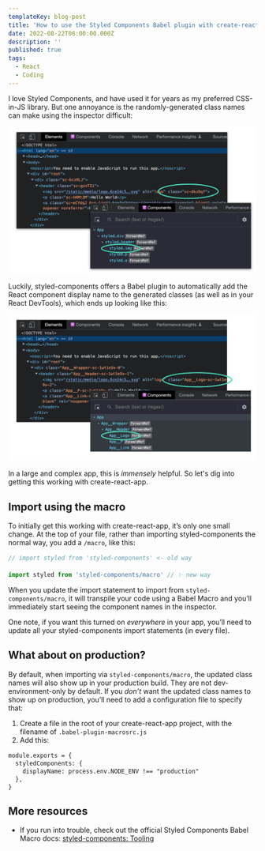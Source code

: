 ```yaml
---
templateKey: blog-post
title: 'How to use the Styled Components Babel plugin with create-react-app'
date: 2022-08-22T06:00:00.000Z
description: ''
published: true
tags:
  - React
  - Coding
---
```


I love Styled Components, and have used it for years as my preferred CSS-in-JS library. But one annoyance is the randomly-generated class names can make using the inspector difficult:

![Before - Styled Component auto-generated class names are hard to read and use](before.jpg)

Luckily, styled-components offers a Babel plugin to automatically add the React component display name to the generated classes (as well as in your React DevTools), which ends up looking like this:

![After - The Babel plugin macro makes class names more useful](after.jpg)

In a large and complex app, this is _immensely_ helpful. So let's dig into getting this working with create-react-app.

## Import using the macro

To initially get this working with create-react-app, it’s only one small change. At the top of your file, rather than importing styled-components the normal way, you add a `/macro`, like this:

```js
// import styled from 'styled-components' <- old way

import styled from 'styled-components/macro' // ✨ new way
```

When you update the import statement to import from `styled-components/macro`, it will transpile your code using a Babel Macro and you’ll immediately start seeing the component names in the inspector.

One note, if you want this turned on _everywhere_ in your app, you’ll need to update all your styled-components import statements (in every file).

## What about on production?

By default, when importing via `styled-components/macro`, the updated class names will also show up in your production build. They are not dev-environment-only by default. If you _don’t_ want the updated class names to show up on production, you’ll need to add a configuration file to specify that:

1. Create a file in the root of your create-react-app project, with the filename of `.babel-plugin-macrosrc.js`
2. Add this:

```
module.exports = {
  styledComponents: {
    displayName: process.env.NODE_ENV !== "production"
  },
}
```

## More resources

- If you run into trouble, check out the official Styled Components Babel Macro docs: [styled-components: Tooling](https://styled-components.com/docs/tooling#babel-macro)
